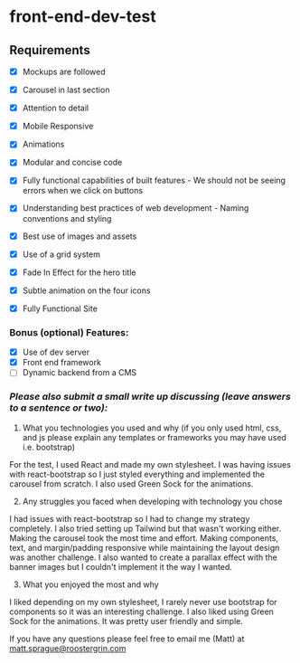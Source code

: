 # front-end-dev-test

## Requirements

- [X] Mockups are followed
- [X] Carousel in last section
- [X] Attention to detail
- [X] Mobile Responsive
- [X] Animations

- [X] Modular and concise code
- [X] Fully functional capabilities of built features
      - We should not be seeing errors when we click on buttons
- [X] Understanding best practices of web development
      - Naming conventions and styling
- [X] Best use of images and assets
- [X] Use of a grid system

- [X] Fade In Effect for the hero title
- [X] Subtle animation on the four icons
- [X] Fully Functional Site

### Bonus (optional) Features:
- [X] Use of dev server
- [X] Front end framework
- [ ] Dynamic backend from a CMS

### *Please also submit a small write up discussing (leave answers to a sentence or two):*

  1. What you technologies you used and why (if you only used html, css, and js please explain any templates or frameworks you may have used i.e. bootstrap)

  For the test, I used React and made my own stylesheet. I was having issues with react-bootstrap so I just styled everything and implemented the carousel from scratch. I also used Green Sock for the animations.

  2. Any struggles you faced when developing with technology you chose

  I had issues with react-bootstrap so I had to change my strategy completely. I also tried setting up Tailwind but that wasn't working either. Making the carousel took the most time and effort. Making components, text, and margin/padding responsive while maintaining the layout design was another challenge. I also wanted to create a parallax effect with the banner images but I couldn't implement it the way I wanted.

  3. What you enjoyed the most and why

  I liked depending on my own stylesheet, I rarely never use bootstrap for components so it was an interesting challenge. I also liked using Green Sock for the animations. It was pretty user friendly and simple.

If you have any questions please feel free to email me (Matt) at matt.sprague@roostergrin.com
